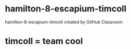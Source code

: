 # hamilton-8-escapium-timcoll
hamilton-8-escapium-timcoll created by GitHub Classroom

# timcoll = team cool
